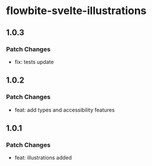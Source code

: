 # flowbite-svelte-illustrations

## 1.0.3

### Patch Changes

- fix: tests update

## 1.0.2

### Patch Changes

- feat: add types and accessibility features

## 1.0.1

### Patch Changes

- feat: illustrations added
